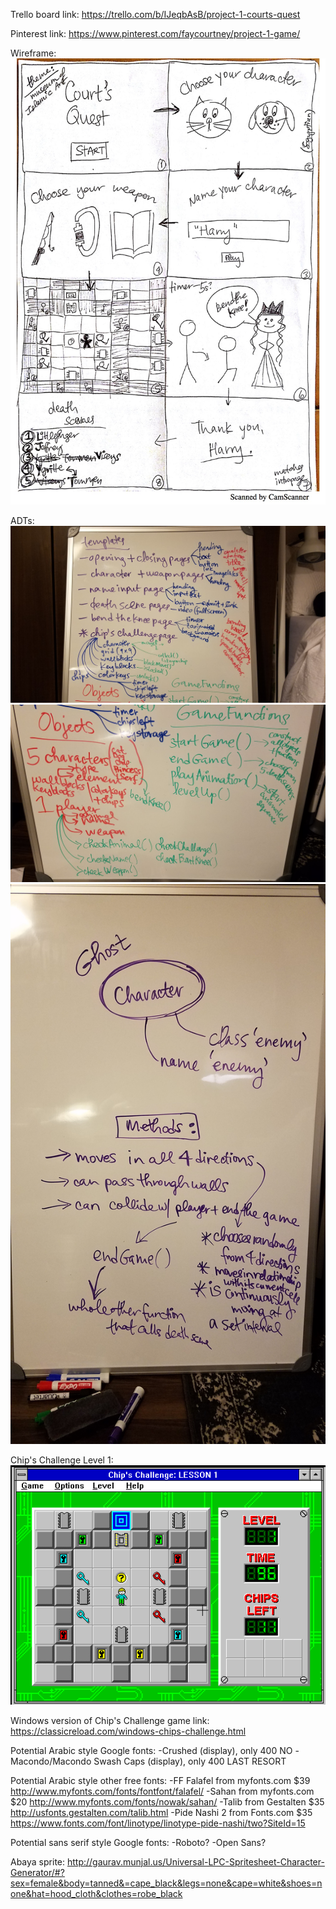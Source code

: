 Trello board link: https://trello.com/b/IJeqbAsB/project-1-courts-quest

Pinterest link: https://www.pinterest.com/faycourtney/project-1-game/

Wireframe: ![alt text](planning/courtsquestwireframe.jpg "Court's Quest Wireframe")

ADTs: 
![alt text](planning/ADTspart1.jpg "ADTs part 1")
![alt text](planning/ADTspart2.jpg "ADTs part 2")
![alt text](planning/ghostADT.jpg "ghost ADTS")

Chip's Challenge Level 1: ![alt text](planning/chipschallengelevel1.png "Chip's Challenge Level 1")

Windows version of Chip's Challenge game link: https://classicreload.com/windows-chips-challenge.html

Potential Arabic style Google fonts:
-Crushed (display), only 400											NO
-Macondo/Macondo Swash Caps (display), only 400		LAST RESORT

Potential Arabic style other free fonts:
-FF Falafel from myfonts.com 	$39 	http://www.myfonts.com/fonts/fontfont/falafel/
-Sahan from myfonts.com 			$20 	http://www.myfonts.com/fonts/nowak/sahan/
-Talib from Gestalten					$35 	http://usfonts.gestalten.com/talib.html
-Pide Nashi 2 from Fonts.com 	$35 	https://www.fonts.com/font/linotype/linotype-pide-nashi/two?SiteId=15

Potential sans serif style Google fonts:
-Roboto?
-Open Sans?

Abaya sprite:
http://gaurav.munjal.us/Universal-LPC-Spritesheet-Character-Generator/#?sex=female&body=tanned&=cape_black&legs=none&cape=white&shoes=none&hat=hood_cloth&clothes=robe_black

